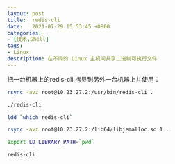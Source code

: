 ```yaml
---
layout: post
title:  redis-cli 
date:   2021-07-29 15:53:45 +0800
categories:
- [技术,Shell]
tags:
- Linux
description: 在不同的 Linux 主机间共享二进制可执行文件
---
```


把一台机器上的redis-cli 拷贝到另外一台机器上并使用：

```bash
rsync -avz root@10.23.27.2:/usr/bin/redis-cli .

./redis-cli

ldd `which redis-cli`

rsync -avz root@10.23.27.2:/lib64/libjemalloc.so.1 .

export LD_LIBRARY_PATH=`pwd`

redis-cli
```
